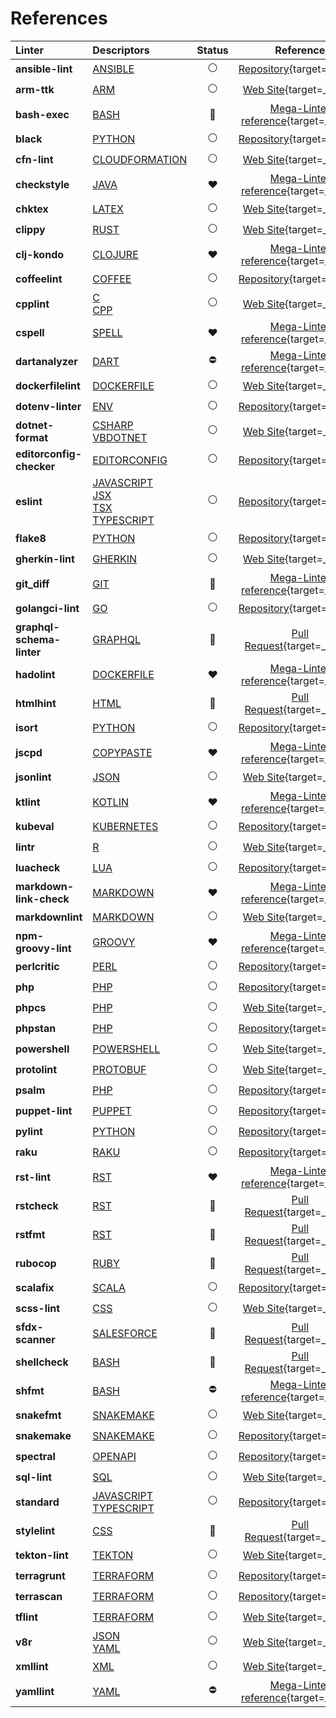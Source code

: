 <!-- markdownlint-disable -->

# References

| Linter | Descriptors | Status | Reference |
| :----  | :---------- | :----: | :-------: |
| **ansible-lint** | [ANSIBLE](descriptors/ansible_ansible-lint.md) | :white_circle: | [Repository](https://github.com/ansible/ansible-lint){target=_blank} |
| **arm-ttk** | [ARM](descriptors/arm_arm-ttk.md) | :white_circle: | [Web Site](https://github.com/Azure/arm-ttk){target=_blank} |
| **bash-exec** | [BASH](descriptors/bash_bash-exec.md) | :no_entry_sign: | [Mega-Linter reference](never){target=_blank} |
| **black** | [PYTHON](descriptors/python_black.md) | :white_circle: | [Repository](https://github.com/psf/black){target=_blank} |
| **cfn-lint** | [CLOUDFORMATION](descriptors/cloudformation_cfn-lint.md) | :white_circle: | [Web Site](https://github.com/martysweet/cfn-lint){target=_blank} |
| **checkstyle** | [JAVA](descriptors/java_checkstyle.md) | :heart: | [Mega-Linter reference](https://checkstyle.sourceforge.io/index.html#Related_Tools_Active_Tools){target=_blank} |
| **chktex** | [LATEX](descriptors/latex_chktex.md) | :white_circle: | [Web Site](https://www.nongnu.org/chktex){target=_blank} |
| **clippy** | [RUST](descriptors/rust_clippy.md) | :white_circle: | [Web Site](https://github.com/rust-lang/rust-clippy){target=_blank} |
| **clj-kondo** | [CLOJURE](descriptors/clojure_clj-kondo.md) | :heart: | [Mega-Linter reference](https://github.com/borkdude/clj-kondo/blob/master/doc/ci-integration.md#github){target=_blank} |
| **coffeelint** | [COFFEE](descriptors/coffee_coffeelint.md) | :white_circle: | [Repository](https://github.com/clutchski/coffeelint){target=_blank} |
| **cpplint** | [C](descriptors/c_cpplint.md)<br/> [CPP](descriptors/cpp_cpplint.md) | :white_circle: | [Web Site](https://github.com/cpplint/cpplint){target=_blank} |
| **cspell** | [SPELL](descriptors/spell_cspell.md) | :heart: | [Mega-Linter reference](https://github.com/streetsidesoftware/cspell/tree/master/packages/cspell#mega-linter){target=_blank} |
| **dartanalyzer** | [DART](descriptors/dart_dartanalyzer.md) | :no_entry: | [Mega-Linter reference](no){target=_blank} |
| **dockerfilelint** | [DOCKERFILE](descriptors/dockerfile_dockerfilelint.md) | :white_circle: | [Web Site](https://github.com/replicatedhq/dockerfilelint){target=_blank} |
| **dotenv-linter** | [ENV](descriptors/env_dotenv-linter.md) | :white_circle: | [Repository](https://github.com/dotenv-linter/dotenv-linter){target=_blank} |
| **dotnet-format** | [CSHARP](descriptors/csharp_dotnet-format.md)<br/> [VBDOTNET](descriptors/vbdotnet_dotnet-format.md) | :white_circle: | [Web Site](https://github.com/dotnet/format){target=_blank} |
| **editorconfig-checker** | [EDITORCONFIG](descriptors/editorconfig_editorconfig-checker.md) | :white_circle: | [Repository](https://github.com/editorconfig-checker/editorconfig-checker){target=_blank} |
| **eslint** | [JAVASCRIPT](descriptors/javascript_eslint.md)<br/> [JSX](descriptors/jsx_eslint.md)<br/> [TSX](descriptors/tsx_eslint.md)<br/> [TYPESCRIPT](descriptors/typescript_eslint.md) | :white_circle: | [Repository](https://github.com/eslint/eslint){target=_blank} |
| **flake8** | [PYTHON](descriptors/python_flake8.md) | :white_circle: | [Repository](https://github.com/PyCQA/flake8){target=_blank} |
| **gherkin-lint** | [GHERKIN](descriptors/gherkin_gherkin-lint.md) | :white_circle: | [Web Site](https://github.com/vsiakka/gherkin-lint){target=_blank} |
| **git_diff** | [GIT](descriptors/git_git_diff.md) | :no_entry_sign: | [Mega-Linter reference](never){target=_blank} |
| **golangci-lint** | [GO](descriptors/go_golangci-lint.md) | :white_circle: | [Repository](https://github.com/golangci/golangci-lint){target=_blank} |
| **graphql-schema-linter** | [GRAPHQL](descriptors/graphql_graphql-schema-linter.md) | :construction: | [Pull Request](https://github.com/cjoudrey/graphql-schema-linter/pull/272){target=_blank} |
| **hadolint** | [DOCKERFILE](descriptors/dockerfile_hadolint.md) | :heart: | [Mega-Linter reference](https://github.com/hadolint/hadolint/blob/master/docs/INTEGRATION.md#mega-linter){target=_blank} |
| **htmlhint** | [HTML](descriptors/html_htmlhint.md) | :construction: | [Pull Request](https://github.com/htmlhint/HTMLHint/pull/579/files){target=_blank} |
| **isort** | [PYTHON](descriptors/python_isort.md) | :white_circle: | [Repository](https://github.com/PyCQA/isort){target=_blank} |
| **jscpd** | [COPYPASTE](descriptors/copypaste_jscpd.md) | :heart: | [Mega-Linter reference](https://github.com/kucherenko/jscpd#who-uses-jscpd){target=_blank} |
| **jsonlint** | [JSON](descriptors/json_jsonlint.md) | :white_circle: | [Web Site](https://github.com/zaach/jsonlint){target=_blank} |
| **ktlint** | [KOTLIN](descriptors/kotlin_ktlint.md) | :heart: | [Mega-Linter reference](https://github.com/pinterest/ktlint#-with-continuous-integration){target=_blank} |
| **kubeval** | [KUBERNETES](descriptors/kubernetes_kubeval.md) | :white_circle: | [Repository](https://github.com/instrumenta/kubeval){target=_blank} |
| **lintr** | [R](descriptors/r_lintr.md) | :white_circle: | [Web Site](https://github.com/jimhester/lintr){target=_blank} |
| **luacheck** | [LUA](descriptors/lua_luacheck.md) | :white_circle: | [Repository](https://github.com/luarocks/luacheck){target=_blank} |
| **markdown-link-check** | [MARKDOWN](descriptors/markdown_markdown-link-check.md) | :heart: | [Mega-Linter reference](https://github.com/tcort/markdown-link-check#run-in-other-tools){target=_blank} |
| **markdownlint** | [MARKDOWN](descriptors/markdown_markdownlint.md) | :white_circle: | [Web Site](https://github.com/DavidAnson/markdownlint){target=_blank} |
| **npm-groovy-lint** | [GROOVY](descriptors/groovy_npm-groovy-lint.md) | :heart: | [Mega-Linter reference](https://nvuillam.github.io/npm-groovy-lint/#mega-linter){target=_blank} |
| **perlcritic** | [PERL](descriptors/perl_perlcritic.md) | :white_circle: | [Repository](https://github.com/Perl-Critic/Perl-Critic){target=_blank} |
| **php** | [PHP](descriptors/php_php.md) | :white_circle: | [Repository](https://github.com/php/php-src){target=_blank} |
| **phpcs** | [PHP](descriptors/php_phpcs.md) | :white_circle: | [Web Site](https://github.com/squizlabs/PHP_CodeSniffer){target=_blank} |
| **phpstan** | [PHP](descriptors/php_phpstan.md) | :white_circle: | [Repository](https://github.com/phpstan/phpstan){target=_blank} |
| **powershell** | [POWERSHELL](descriptors/powershell_powershell.md) | :white_circle: | [Web Site](https://github.com/PowerShell/PSScriptAnalyzer){target=_blank} |
| **protolint** | [PROTOBUF](descriptors/protobuf_protolint.md) | :white_circle: | [Web Site](https://github.com/yoheimuta/protolint){target=_blank} |
| **psalm** | [PHP](descriptors/php_psalm.md) | :white_circle: | [Repository](https://github.com/vimeo/psalm){target=_blank} |
| **puppet-lint** | [PUPPET](descriptors/puppet_puppet-lint.md) | :white_circle: | [Repository](https://github.com/rodjek/puppet-lint){target=_blank} |
| **pylint** | [PYTHON](descriptors/python_pylint.md) | :white_circle: | [Repository](https://github.com/PyCQA/pylint){target=_blank} |
| **raku** | [RAKU](descriptors/raku_raku.md) | :white_circle: | [Repository](https://github.com/rakudo/rakudo){target=_blank} |
| **rst-lint** | [RST](descriptors/rst_rst-lint.md) | :heart: | [Mega-Linter reference](https://github.com/twolfson/restructuredtext-lint/wiki/Integration-in-other-tools#integration-in-other-tools){target=_blank} |
| **rstcheck** | [RST](descriptors/rst_rstcheck.md) | :construction: | [Pull Request](https://github.com/myint/rstcheck/pull/73){target=_blank} |
| **rstfmt** | [RST](descriptors/rst_rstfmt.md) | :construction: | [Pull Request](https://github.com/dzhu/rstfmt/pull/1){target=_blank} |
| **rubocop** | [RUBY](descriptors/ruby_rubocop.md) | :construction: | [Pull Request](https://github.com/rubocop-hq/rubocop/pull/9256){target=_blank} |
| **scalafix** | [SCALA](descriptors/scala_scalafix.md) | :white_circle: | [Repository](https://github.com/scalacenter/scalafix){target=_blank} |
| **scss-lint** | [CSS](descriptors/css_scss-lint.md) | :white_circle: | [Web Site](https://github.com/sds/scss-lint){target=_blank} |
| **sfdx-scanner** | [SALESFORCE](descriptors/salesforce_sfdx-scanner.md) | :construction: | [Pull Request](https://github.com/forcedotcom/sfdx-scanner/pull/307){target=_blank} |
| **shellcheck** | [BASH](descriptors/bash_shellcheck.md) | :construction: | [Pull Request](https://github.com/koalaman/shellcheck/pull/2076){target=_blank} |
| **shfmt** | [BASH](descriptors/bash_shfmt.md) | :no_entry: | [Mega-Linter reference](no){target=_blank} |
| **snakefmt** | [SNAKEMAKE](descriptors/snakemake_snakefmt.md) | :white_circle: | [Web Site](https://github.com/snakemake/snakefmt){target=_blank} |
| **snakemake** | [SNAKEMAKE](descriptors/snakemake_snakemake.md) | :white_circle: | [Repository](https://github.com/snakemake/snakemake){target=_blank} |
| **spectral** | [OPENAPI](descriptors/openapi_spectral.md) | :white_circle: | [Repository](https://github.com/stoplightio/spectral){target=_blank} |
| **sql-lint** | [SQL](descriptors/sql_sql-lint.md) | :white_circle: | [Web Site](https://github.com/joereynolds/sql-lint){target=_blank} |
| **standard** | [JAVASCRIPT](descriptors/javascript_standard.md)<br/> [TYPESCRIPT](descriptors/typescript_standard.md) | :white_circle: | [Repository](https://github.com/standard/standard){target=_blank} |
| **stylelint** | [CSS](descriptors/css_stylelint.md) | :construction: | [Pull Request](https://github.com/stylelint/stylelint/pull/5088){target=_blank} |
| **tekton-lint** | [TEKTON](descriptors/tekton_tekton-lint.md) | :white_circle: | [Web Site](https://github.com/IBM/tekton-lint){target=_blank} |
| **terragrunt** | [TERRAFORM](descriptors/terraform_terragrunt.md) | :white_circle: | [Repository](https://github.com/gruntwork-io/terragrunt){target=_blank} |
| **terrascan** | [TERRAFORM](descriptors/terraform_terrascan.md) | :white_circle: | [Repository](https://github.com/accurics/terrascan){target=_blank} |
| **tflint** | [TERRAFORM](descriptors/terraform_tflint.md) | :white_circle: | [Web Site](https://github.com/terraform-linters/tflint){target=_blank} |
| **v8r** | [JSON](descriptors/json_v8r.md)<br/> [YAML](descriptors/yaml_v8r.md) | :white_circle: | [Web Site](https://github.com/chris48s/v8r){target=_blank} |
| **xmllint** | [XML](descriptors/xml_xmllint.md) | :white_circle: | [Web Site](http://xmlsoft.org/xmllint.html){target=_blank} |
| **yamllint** | [YAML](descriptors/yaml_yamllint.md) | :no_entry: | [Mega-Linter reference](no){target=_blank} |
